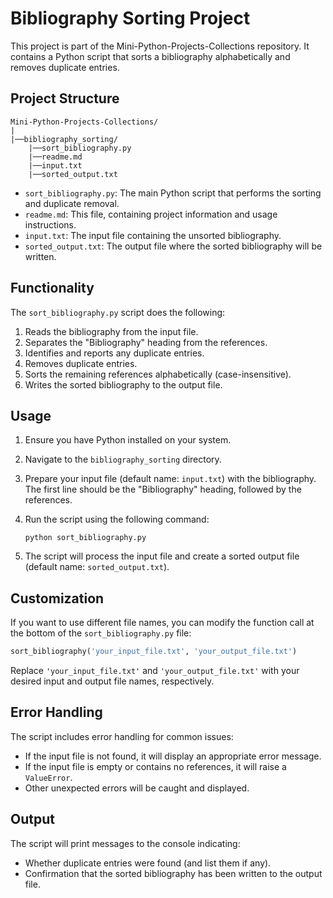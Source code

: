 # Bibliography Sorting Project

This project is part of the Mini-Python-Projects-Collections repository. It contains a Python script that sorts a bibliography alphabetically and removes duplicate entries.

## Project Structure

```
Mini-Python-Projects-Collections/
|
|──bibliography_sorting/
    |──sort_bibliography.py
    |──readme.md
    |──input.txt
    |──sorted_output.txt
```

- `sort_bibliography.py`: The main Python script that performs the sorting and duplicate removal.
- `readme.md`: This file, containing project information and usage instructions.
- `input.txt`: The input file containing the unsorted bibliography.
- `sorted_output.txt`: The output file where the sorted bibliography will be written.

## Functionality

The `sort_bibliography.py` script does the following:

1. Reads the bibliography from the input file.
2. Separates the "Bibliography" heading from the references.
3. Identifies and reports any duplicate entries.
4. Removes duplicate entries.
5. Sorts the remaining references alphabetically (case-insensitive).
6. Writes the sorted bibliography to the output file.

## Usage

1. Ensure you have Python installed on your system.
2. Navigate to the `bibliography_sorting` directory.
3. Prepare your input file (default name: `input.txt`) with the bibliography. The first line should be the "Bibliography" heading, followed by the references.
4. Run the script using the following command:

   ```
   python sort_bibliography.py
   ```

5. The script will process the input file and create a sorted output file (default name: `sorted_output.txt`).

## Customization

If you want to use different file names, you can modify the function call at the bottom of the `sort_bibliography.py` file:

```python
sort_bibliography('your_input_file.txt', 'your_output_file.txt')
```

Replace `'your_input_file.txt'` and `'your_output_file.txt'` with your desired input and output file names, respectively.

## Error Handling

The script includes error handling for common issues:

- If the input file is not found, it will display an appropriate error message.
- If the input file is empty or contains no references, it will raise a `ValueError`.
- Other unexpected errors will be caught and displayed.

## Output

The script will print messages to the console indicating:

- Whether duplicate entries were found (and list them if any).
- Confirmation that the sorted bibliography has been written to the output file.
